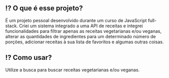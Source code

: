 

 <h2> ⁉️ O que é esse projeto?</h2>
  <p> É um projeto pessoal desenvolvido durante um curso de JavaScript full-stack. Criei um sistema integrado a uma API de receitas e integrei funcionalidades para filtrar apenas as receitas vegetarianas e/ou veganas, alterar as quantidades de ingredientes para um determinado número de porções, adicionar receitas à sua lista de favoritos e algumas outras coisas. 

<h2> ⁉️ Como usar? </h2>
<p> Utilize a busca para buscar receitas vegetarianas e/ou veganas. </p>

